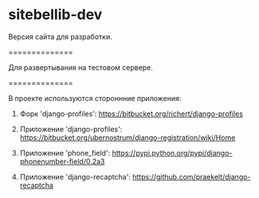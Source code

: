 ﻿sitebellib-dev
==============

Версия сайта для разработки.

==============

Для развертывания на тестовом сервере.

==============

В проекте используются стороннние приложения:

1) Форк 'django-profiles': 
https://bitbucket.org/richert/django-profiles

2) Приложение 'django-profiles': 
https://bitbucket.org/ubernostrum/django-registration/wiki/Home

3) Приложение 'phone_field': 
https://pypi.python.org/pypi/django-phonenumber-field/0.2a3

4) Приложение 'django-recaptcha':
https://github.com/praekelt/django-recaptcha